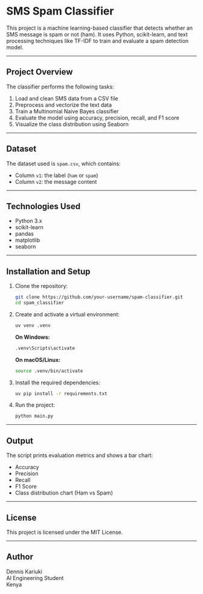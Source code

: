 # SMS Spam Classifier

This project is a machine learning-based classifier that detects whether an SMS message is spam or not (ham). It uses Python, scikit-learn, and text processing techniques like TF-IDF to train and evaluate a spam detection model.

---

## Project Overview

The classifier performs the following tasks:

1. Load and clean SMS data from a CSV file
2. Preprocess and vectorize the text data
3. Train a Multinomial Naive Bayes classifier
4. Evaluate the model using accuracy, precision, recall, and F1 score
5. Visualize the class distribution using Seaborn

---

## Dataset

The dataset used is `spam.csv`, which contains:

- Column `v1`: the label (`ham` or `spam`)
- Column `v2`: the message content

---

## Technologies Used

- Python 3.x
- scikit-learn
- pandas
- matplotlib
- seaborn

---

## Installation and Setup

1. Clone the repository:

    ```bash
    git clone https://github.com/your-username/spam-classifier.git
    cd spam_classifier
    ```

2. Create and activate a virtual environment:

    ```bash
    uv venv .venv
    ```

    **On Windows:**

    ```bash
    .venv\Scripts\activate
    ```

    **On macOS/Linux:**

    ```bash
    source .venv/bin/activate
    ```

3. Install the required dependencies:

    ```bash
    uv pip install -r requirements.txt
    ```

4. Run the project:

    ```bash
    python main.py
    ```

---

## Output

The script prints evaluation metrics and shows a bar chart:

- Accuracy
- Precision
- Recall
- F1 Score
- Class distribution chart (Ham vs Spam)

---



## License

This project is licensed under the MIT License.

---

## Author

Dennis Kariuki  
AI Engineering Student  
Kenya
